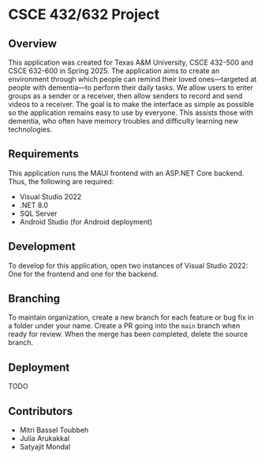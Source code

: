 # CSCE 432/632 Project

## Overview

This application was created for Texas A&M University, CSCE 432-500 and CSCE 632-600 in Spring 2025. The application aims to create an environment through which people can remind their loved ones—targeted at people with
dementia—to perform their daily tasks. We allow users to enter groups as a sender or a receiver, then allow senders to record and send videos to a receiver. The goal is to make the interface as simple as possible so the
application remains easy to use by everyone. This assists those with dementia, who often have memory troubles and difficulty learning new technologies.

## Requirements

This application runs the MAUI frontend with an ASP.NET Core backend. Thus, the following are required:
- Visual Studio 2022
- .NET 8.0
- SQL Server
- Android Studio (for Android deployment)

## Development

To develop for this application, open two instances of Visual Studio 2022: One for the frontend and one for the backend.

## Branching

To maintain organization, create a new branch for each feature or bug fix in a folder under your name. Create a PR going into the `main` branch when ready for review. When the merge has been completed, delete the source branch.

## Deployment

TODO

## Contributors

- Mitri Bassel Toubbeh
- Julia Arukakkal
- Satyajit Mondal